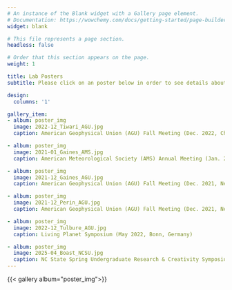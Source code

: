 ```yaml
---
# An instance of the Blank widget with a Gallery page element.
# Documentation: https://wowchemy.com/docs/getting-started/page-builder/
widget: blank

# This file represents a page section.
headless: false

# Order that this section appears on the page.
weight: 1

title: Lab Posters
subtitle: Please click on an poster below in order to see details about the event at which the poster was presented. 

design:
  columns: '1'

gallery_item:
- album: poster_img
  image: 2022-12_Tiwari_AGU.jpg
  caption: American Geophysical Union (AGU) Fall Meeting (Dec. 2022, Chicago, Illinois)

- album: poster_img
  image: 2021-01_Gaines_AMS.jpg
  caption: American Meteorological Society (AMS) Annual Meeting (Jan. 2021, New Orleans, Louisiana)

- album: poster_img
  image: 2021-12_Gaines_AGU.jpg
  caption: American Geophysical Union (AGU) Fall Meeting (Dec. 2021, New Orleans, Louisiana)

- album: poster_img
  image: 2021-12_Perin_AGU.jpg
  caption: American Geophysical Union (AGU) Fall Meeting (Dec. 2021, New Orleans, Louisiana)

- album: poster_img
  image: 2022-12_Tulbure_AGU.jpg
  caption: Living Planet Symposium (May 2022, Bonn, Germany)

- album: poster_img
  image: 2025-04_Boast_NCSU.jpg
  caption: NC State Spring Undergraduate Research & Creativity Symposium (Apr. 2025, Raleigh, North Carolina)
---
```


{{< gallery album="poster_img">}}
